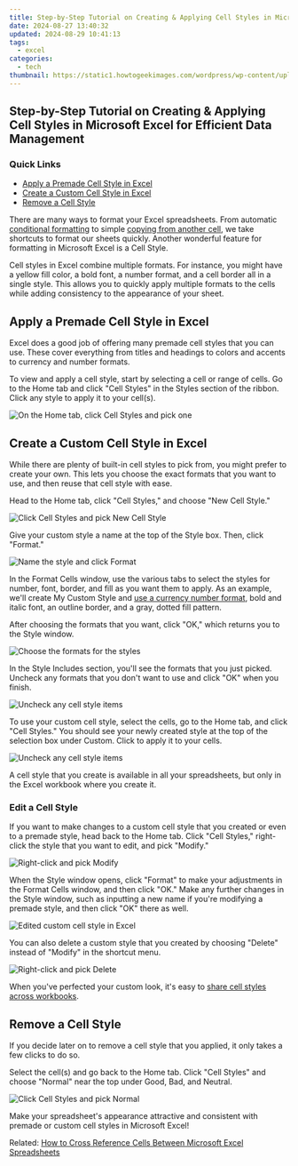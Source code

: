 ```yaml
---
title: Step-by-Step Tutorial on Creating & Applying Cell Styles in Microsoft Excel for Efficient Data Management
date: 2024-08-27 13:40:32
updated: 2024-08-29 10:41:13
tags:
  - excel
categories:
  - tech
thumbnail: https://static1.howtogeekimages.com/wordpress/wp-content/uploads/2021/08/UseCreateExcelCellStyles.png
---
```


## Step-by-Step Tutorial on Creating & Applying Cell Styles in Microsoft Excel for Efficient Data Management

### Quick Links

* [Apply a Premade Cell Style in Excel](https://facebook-video-share.techidaily.com/updated-quick-turn-artistry-professionally-crafted-valorant-game-imagery/)
* [Create a Custom Cell Style in Excel](https://review-topics.techidaily.com/in-2024-how-can-i-use-a-fake-gps-without-mock-location-on-tecno-spark-20-pro-drfone-by-drfone-virtual-android/)
* [Remove a Cell Style](https://android-location.techidaily.com/9-best-free-android-monitoring-apps-to-monitor-phone-remotely-for-your-vivo-t2-pro-5g-drfone-by-drfone-virtual/)

 There are many ways to format your Excel spreadsheets. From automatic [conditional formatting](https://facebook-video-share.techidaily.com/updated-in-depth-asmr-video-insights/) to simple [copying from another cell](https://fix-guide.techidaily.com/restore-missing-app-icon-on-motorola-razr-40-step-by-step-solutions-drfone-by-drfone-fix-android-problems-fix-android-problems/), we take shortcuts to format our sheets quickly. Another wonderful feature for formatting in Microsoft Excel is a Cell Style.

 Cell styles in Excel combine multiple formats. For instance, you might have a yellow fill color, a bold font, a number format, and a cell border all in a single style. This allows you to quickly apply multiple formats to the cells while adding consistency to the appearance of your sheet.

##  Apply a Premade Cell Style in Excel

 Excel does a good job of offering many premade cell styles that you can use. These cover everything from titles and headings to colors and accents to currency and number formats.

 To view and apply a cell style, start by selecting a cell or range of cells. Go to the Home tab and click "Cell Styles" in the Styles section of the ribbon. Click any style to apply it to your cell(s).

![On the Home tab, click Cell Styles and pick one](https://static1.howtogeekimages.com/wordpress/wp-content/uploads/2021/08/HomeCellStylesPremade-ExcelCellStyles.png) 

##  Create a Custom Cell Style in Excel

 While there are plenty of built-in cell styles to pick from, you might prefer to create your own. This lets you choose the exact formats that you want to use, and then reuse that cell style with ease.

 Head to the Home tab, click "Cell Styles," and choose "New Cell Style."

![Click Cell Styles and pick New Cell Style](https://static1.howtogeekimages.com/wordpress/wp-content/uploads/2021/08/HomeCellStylesNew-ExcelCellStyles.png) 

 Give your custom style a name at the top of the Style box. Then, click "Format."

![Name the style and click Format](https://static1.howtogeekimages.com/wordpress/wp-content/uploads/2021/08/CreateNewStyle-ExcelCellStyles.png) 

 In the Format Cells window, use the various tabs to select the styles for number, font, border, and fill as you want them to apply. As an example, we'll create My Custom Style and [use a currency number format](https://on-screen-recording.techidaily.com/updated-rapid-reel-sound-mixed-screenshotting/), bold and italic font, an outline border, and a gray, dotted fill pattern.

 After choosing the formats that you want, click "OK," which returns you to the Style window.

![Choose the formats for the styles](https://static1.howtogeekimages.com/wordpress/wp-content/uploads/2021/08/FormatNewStyle-ExcelCellStyles.png) 

 In the Style Includes section, you'll see the formats that you just picked. Uncheck any formats that you don't want to use and click "OK" when you finish.

![Uncheck any cell style items](https://static1.howtogeekimages.com/wordpress/wp-content/uploads/2021/08/MyCustomStyle-ExcelCellStyles.png) 

 To use your custom cell style, select the cells, go to the Home tab, and click "Cell Styles." You should see your newly created style at the top of the selection box under Custom. Click to apply it to your cells.

![Uncheck any cell style items](https://static1.howtogeekimages.com/wordpress/wp-content/uploads/2021/08/MyCustomStyle-ExcelCellStyles.png) 

 A cell style that you create is available in all your spreadsheets, but only in the Excel workbook where you create it.

###  Edit a Cell Style

 If you want to make changes to a custom cell style that you created or even to a premade style, head back to the Home tab. Click "Cell Styles," right-click the style that you want to edit, and pick "Modify."

![Right-click and pick Modify](https://static1.howtogeekimages.com/wordpress/wp-content/uploads/2021/08/ModifyCustomStyle-ExcelCellStyles.png) 

 When the Style window opens, click "Format" to make your adjustments in the Format Cells window, and then click "OK." Make any further changes in the Style window, such as inputting a new name if you're modifying a premade style, and then click "OK" there as well.

![Edited custom cell style in Excel](https://static1.howtogeekimages.com/wordpress/wp-content/uploads/2021/08/EditedCustomStyle-ExcelCellStyles.png) 

 You can also delete a custom style that you created by choosing "Delete" instead of "Modify" in the shortcut menu.

![Right-click and pick Delete](https://static1.howtogeekimages.com/wordpress/wp-content/uploads/2021/08/DeleteCustomStyle-ExcelCellStyles.png) 

 When you've perfected your custom look, it's easy to [share cell styles across workbooks](https://common-error.techidaily.com/windows-11-how-to-fix-unresponsive-keyboard-lag-problems-successfully/).

##  Remove a Cell Style

 If you decide later on to remove a cell style that you applied, it only takes a few clicks to do so.

 Select the cell(s) and go back to the Home tab. Click "Cell Styles" and choose "Normal" near the top under Good, Bad, and Neutral.

![Click Cell Styles and pick Normal](https://static1.howtogeekimages.com/wordpress/wp-content/uploads/2021/08/HomeCellStylesNormal-ExcelCellStyles.png) 

 Make your spreadsheet's appearance attractive and consistent with premade or custom cell styles in Microsoft Excel!

Related: [How to Cross Reference Cells Between Microsoft Excel Spreadsheets](https://extra-information.techidaily.com/in-2024-chic-coverage-for-your-portable-screen/)

<ins class="adsbygoogle"
     style="display:block"
     data-ad-format="autorelaxed"
     data-ad-client="ca-pub-7571918770474297"
     data-ad-slot="1223367746"></ins>



<ins class="adsbygoogle"
     style="display:block"
     data-ad-client="ca-pub-7571918770474297"
     data-ad-slot="8358498916"
     data-ad-format="auto"
     data-full-width-responsive="true"></ins>
